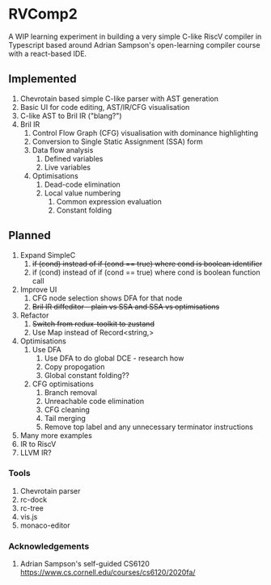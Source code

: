 # RVComp2

A WIP learning experiment in building a very simple C-like RiscV compiler in Typescript based around Adrian Sampson's open-learning compiler course with a react-based IDE.

## Implemented

1. Chevrotain based simple C-like parser with AST generation
2. Basic UI for code editing, AST/IR/CFG visualisation
3. C-like AST to Bril IR ("blang?")
4. Bril IR 
   1. Control Flow Graph (CFG) visualisation with dominance highlighting 
   2. Conversion to Single Static Assignment (SSA) form
   3. Data flow analysis
      1. Defined variables
      2. Live variables
   4. Optimisations
      1. Dead-code elimination
      2. Local value numbering
         1. Common expression evaluation
         2. Constant folding

## Planned

1. Expand SimpleC
   1. ~~if (cond) instead of if (cond == true) where cond is boolean identifier~~
   2. if (cond) instead of if (cond == true) where cond is boolean function call
2. Improve UI
   1. CFG node selection shows DFA for that node
   2. ~~Bril IR diffeditor - plain vs SSA and SSA vs optimisations~~
3. Refactor
   1. ~~Switch from redux-toolkit to zustand~~
   2. Use Map instead of Record<string,>
4. Optimisations
   1. Use DFA
      1. Use DFA to do global DCE - research how
      2. Copy propogation
      3. Global constant folding??
   2. CFG optimisations
      1. Branch removal
      2. Unreachable code elimination
      3. CFG cleaning
      4. Tail merging
      5. Remove top label and any unnecessary terminator instructions
5. Many more examples
6. IR to RiscV
7. LLVM IR?

### Tools

1. Chevrotain parser
2. rc-dock
3. rc-tree
4. vis.js
5. monaco-editor

### Acknowledgements

1. Adrian Sampson's self-guided CS6120 https://www.cs.cornell.edu/courses/cs6120/2020fa/